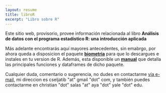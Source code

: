 ```yaml
---
layout: resume
title: libroR
excerpt: "Libro sobre R"
---
```


Este sitio web, provisorio, provee información relacionada al libro **Análisis de datos con el programa estadístico R: una introducción aplicada**

Más adelante encontrarás aquí mayores antecedentes, sin emabrgo,
por ahora queda a disposicion el paquete [**biometria**](/libroRfolder/biometria_0.1.tar.gz) para que lo descargues e instales
en tu version de R. Además, esta disponible un [**manual**](/libroRfolder/biometria.pdf) que detalla las principales funciones y dataframes de dicho paquete.

Cualquier duda, comentario o sugerencia, no dudes en contactarme [vía e-mail](mailto:cseljatib@gmail.com), mi direccion
es cseljatib "at" gmail "dot" com, y también puedes contactarme en christian "dot" salas "at" aya "dot" yale "dot" edu.
